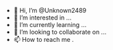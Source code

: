- 👋 Hi, I’m @Unknown2489
- 👀 I’m interested in ...
- 🌱 I’m currently learning ...
- 💞️ I’m looking to collaborate on ...
- 📫 How to reach me .

<!---
Unknown2489/Unknown2489 is a ✨ special ✨ repository because its `README.md` (this file) appears on your GitHub profile.
You can click the Preview link to take a look at your changes.
--->
